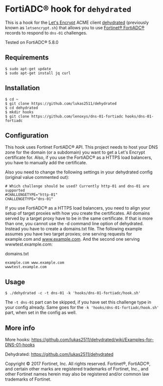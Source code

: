 # FortiADC® hook for `dehydrated`

This is a hook for the [Let's Encrypt](https://letsencrypt.org/) ACME client [dehydrated](https://github.com/lukas2511/dehydrated) (previously known as `letsencrypt.sh`) that allows you to use [Fortinet® FortiADC®](https://www.fortinet.com/products/application-delivery-controller/fortiadc.html) records to respond to `dns-01` challenges.

Tested on FortiADC® 5.8.0

## Requirements

```
$ sudo apt-get update
$ sudo apt-get install jq curl
```

## Installation

```
$ cd ~
$ git clone https://github.com/lukas2511/dehydrated
$ cd dehydrated
$ mkdir hooks
$ git clone https://github.com/lenoxys/dns-01-fortiadc hooks/dns-01-fortiadc
```

## Configuration

This hook uses Fortinet FortiADC® API. This project needs to host your DNS zone for the domain (or a subdomain) you want to get a Let's Encrypt certificate for. Also, if you use the FortiADC® as a HTTPS load balancers, you have to manually add the certificate. 

Also you need to change the following settings in your dehydrated config (original value commented out):
```
# Which challenge should be used? Currently http-01 and dns-01 are supported
#CHALLENGETYPE="http-01"
CHALLENGETYPE="dns-01"
``` 

If you use FortiADC® as a HTTPS load balancers, you need to align your setup of target proxies with how you create the certificates. All domains served by a target proxy have to be in the same certificate. If that is more than one, you cannot use the -d command line option of dehydrated. Instead you have to create a domains.txt file. The following example assumes you have two target proxies; one serving requests for example.com and www.example.com. And the second one serving wwwtest.example.com:

domains.txt
``` 
example.com www.example.com
wwwtest.example.com
``` 


## Usage

```
$ ./dehydrated -c -t dns-01 -k 'hooks/dns-01-fortiadc/hook.sh'
```

The ```-t dns-01``` part can be skipped, if you have set this challenge type in your config already. Same goes for the ```-k 'hooks/dns-01-fortiadc/hook.sh'``` part, when set in the config as well.

## More info

More hooks: https://github.com/lukas2511/dehydrated/wiki/Examples-for-DNS-01-hooks

Dehydrated: https://github.com/lukas2511/dehydrated


Copyright © 2017 Fortinet, Inc. All rights reserved. Fortinet®, FortiADC®, and certain other marks are registered trademarks of Fortinet, Inc., and other Fortinet names herein may also be registered and/or common law trademarks of Fortinet. 
